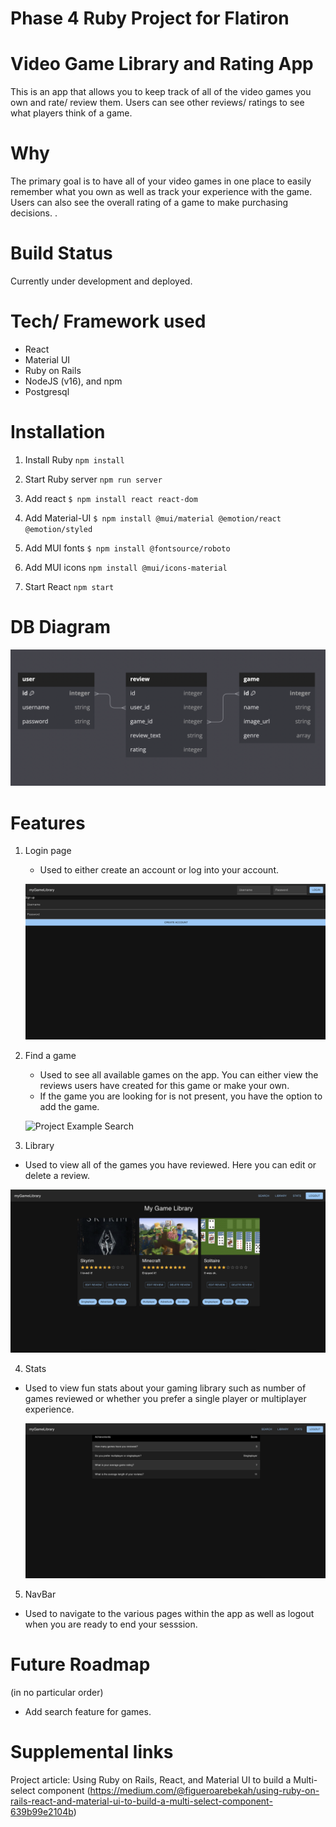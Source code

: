 # Phase 4 Ruby Project for Flatiron

# Video Game Library and Rating App

This is an app that allows you to keep track of all of the video games you own and rate/ review them. Users can see other reviews/ ratings to see what players think of a game.

# Why

The primary goal is to have all of your video games in one place to easily remember what you own as well as track your experience with the game. Users can also see the overall rating of a game to make purchasing decisions. .

# Build Status

Currently under development and deployed.

# Tech/ Framework used

- React
- Material UI
- Ruby on Rails
- NodeJS (v16), and npm
- Postgresql

# Installation

1. Install Ruby `npm install`

2. Start Ruby server `npm run server`

3. Add react `$ npm install react react-dom`

4. Add Material-UI `$ npm install @mui/material @emotion/react @emotion/styled`

5. Add MUI fonts `$ npm install @fontsource/roboto`

6. Add MUI icons `npm install @mui/icons-material`

7. Start React `npm start`

# DB Diagram

![Project DB Diagram](/client/public/db_diagram.png)

# Features

1. Login page

   - Used to either create an account or log into your account.

   ![Project Example Login](/client/public/phase4Login.png)

2. Find a game

   - Used to see all available games on the app. You can either view the reviews users have created for this game or make your own.
   - If the game you are looking for is not present, you have the option to add the game.

   ![Project Example Search](/client/public/phase4Search.png)

3. Library

- Used to view all of the games you have reviewed. Here you can edit or delete a review.

![Project Example Library](/client/public/phase4Library.png)

4. Stats

- Used to view fun stats about your gaming library such as number of games reviewed or whether you prefer a single player or multiplayer experience.

  ![Project Example Stats](/client/public/phase4Stats.png)

5. NavBar

- Used to navigate to the various pages within the app as well as logout when you are ready to end your sesssion.

# Future Roadmap

(in no particular order)

- Add search feature for games.

# Supplemental links

Project article: Using Ruby on Rails, React, and Material UI to build a Multi-select component (https://medium.com/@figueroarebekah/using-ruby-on-rails-react-and-material-ui-to-build-a-multi-select-component-639b99e2104b)
